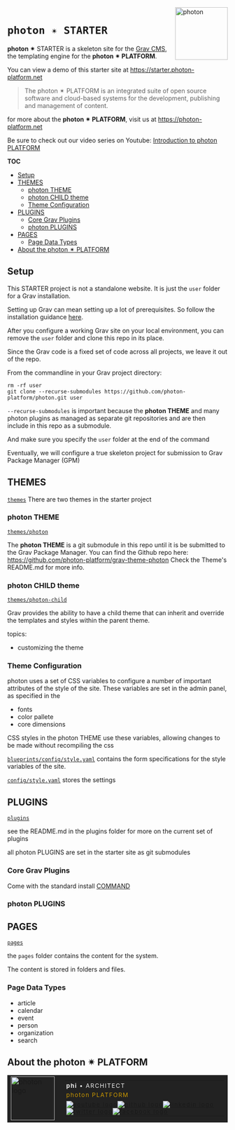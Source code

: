 <a href="https://photon-platform.net/">
    <img src="https://photon-platform.net/images/photon-logo-bg.png" alt="photon" title="photon" align="right" height="120" />
</a>


# `photon ✴ STARTER`

**photon ✴** STARTER is a skeleton site for the [Grav CMS](https://getgrav.org), the templating engine for the **photon ✴ PLATFORM**.

You can view a demo of this starter site at <https://starter.photon-platform.net>

> The photon ✴ PLATFORM is an integrated suite of open source software and cloud-based systems for the development, publishing and management of content.

for more about the **photon ✴ PLATFORM**, visit us at <https://photon-platform.net>

Be sure to check out our video series on Youtube:
[Introduction to photon PLATFORM](https://www.youtube.com/playlist?list=PLruFHGFsvC_yEkLoYGsBavfg8qmymMQOQ)

**TOC**

<!-- @import "[TOC]" {cmd="toc" depthFrom=2 depthTo=6 orderedList=false} -->

<!-- code_chunk_output -->

* [Setup](#setup)
* [THEMES](#themes)
	* [photon THEME](#photon-theme)
	* [photon CHILD theme](#photon-child-theme)
	* [Theme Configuration](#theme-configuration)
* [PLUGINS](#plugins)
	* [Core Grav Plugins](#core-grav-plugins)
	* [photon PLUGINS](#photon-plugins)
* [PAGES](#pages)
	* [Page Data Types](#page-data-types)
* [About the photon ✴ PLATFORM](#about-the-photon-platform)

<!-- /code_chunk_output -->

## Setup

This STARTER project is not a standalone website. It is just the `user` folder for a Grav installation.

Setting up Grav can mean setting up a lot of prerequisites. So follow the installation guidance [here](https://learn.getgrav.org/basics/installation).

After you configure a working Grav site on your local environment, you can remove the `user` folder and clone this repo in its place.

Since the Grav code is a fixed set of code across all projects, we leave it out of the repo.

From the commandline in your Grav project directory:

    rm -rf user
    git clone --recurse-submodules https://github.com/photon-platform/photon.git user

`--recurse-submodules` is important because the **photon THEME** and many photon plugins as managed as separate git repositories and are then include in this repo as a submodule.

And make sure you specify the `user` folder at the end of the command

Eventually, we will configure a true skeleton project for submission to Grav Package Manager (GPM)

## THEMES

[`themes`](themes)
There are two themes in the starter project

### photon THEME

[`themes/photon`](https://github.com/photon-platform/grav-theme-photon)

The **photon THEME** is a git submodule in this repo until it is be submitted to the Grav Package Manager. You can find the Github repo here:
<https://github.com/photon-platform/grav-theme-photon>
Check the Theme's README.md for more info.

### photon CHILD theme

[`themes/photon-child`](themes/photon-child)

Grav provides the ability to have a child theme that can inherit and override the templates and styles within the parent theme.

topics:

-   customizing the theme

### Theme Configuration

photon uses a set of CSS variables to configure a number of important attributes of the style of the site. These variables are set in the admin panel, as specified in the

-   fonts
-   color pallete
-   core dimensions

CSS styles in the photon THEME use these variables, allowing changes to be made without recompiling the css

[`blueprints/config/style.yaml`](blueprints/config/style.yaml)
contains the form specifications for the style variables of the site.

[`config/style.yaml`](config/style.yaml)
stores the settings

## PLUGINS

[`plugins`](plugins)

see the README.md in the plugins folder for more on the current set of plugins

all photon PLUGINS are set in the starter site as git submodules

### Core Grav Plugins

Come with the standard install
[COMMAND](https://github.com/photon-platform/grav-plugin-photon)

### photon PLUGINS

## PAGES

[`pages`](pages)

the `pages` folder contains the content for the system.

The content is stored in folders and files.

### Page Data Types

-   article
-   calendar
-   event
-   person
-   organization
-   search

## About the photon ✴ PLATFORM

<table id="signature"   cellspacing="0" cellpadding="0"   style="width: 100%;
    border: 0;
    background: #222;
    color: #EFEFEF;">
<tr>
<td id="logo"
style="width:100px; vertical-align:top; padding-right: 1em;">
<a href="https://photon-platform.net/" target="_blank">
<img alt="photon logo" title="Link to photon PLATFORM"
style="width:100px; height:100px; border:0;"
src="https://photon-platform.net/images/photon-logo-200.png" width="100" height="100" border="0"></a>
</td>
<td style=" vertical-align:middle;letter-spacing: .1em; ">
<table cellspacing="0" cellpadding="0" style="
margin: 0;
padding: 0;
border: none;
color: #EFEFEF;
font-size: 10pt;
">
<tbody>

<tr>
<td style="padding: .2em;">
<b>phi</b> &#x2022; ARCHITECT</td>
</tr>

<tr>
<td style="padding: .2em;">
<a href="https://photon-platform.net" title="link to photon PLATFORM" target="_blank"style="text-decoration: none; color: #C90;">photon PLATFORM</a>
</td>
</tr>


<tr>
<td style="padding: .2em;"><!-- youtube --><a href="https://www.youtube.com/channel/UCYzRQS16EBmsbKuyKMFHSFQ" target="_blank"><img alt="youtube logo" title="connect on youtube" style="border:0;" src="https://img.icons8.com/color/24/000000/youtube-play.png" border="0"></a><!-- github --><a href="https://github.com/photon-platform" target="_blank"><img alt="github logo" title="fork on github" style="border:0;" src="https://img.icons8.com/color/24/000000/github.png" border="0"></a><!-- linkedin --><a href="https://www.linkedin.com/in/phi-architect" target="_blank"><img alt="linkedin logo" title="connect on linkedin" style="border:0;" src="https://img.icons8.com/color/24/000000/linkedin.png" border="0"></a><!-- twitter --><a href="https://www.twitter.com/phi_architect" target="_blank"><img alt="twitter logo" title="connect on twitter" style="border:0;" src="https://img.icons8.com/color/24/000000/twitter-squared.png" border="0"></a><!-- facebook --><a href="https://www.facebook.com/phi.architect" target="_blank"><img alt="facebook logo" title="connect on facebook" style="border:0;" src="https://img.icons8.com/color/24/000000/facebook.png" border="0"></a></td>
</tr>
</tbody>
</table>
</td>

</tr>
</table>

